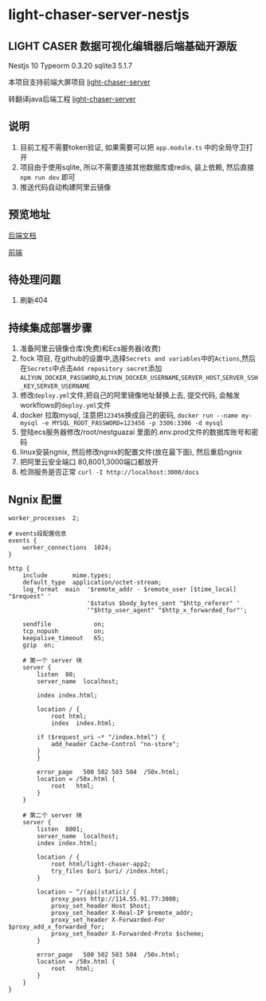 # light-chaser-server-nestjs

## LIGHT CASER 数据可视化编辑器后端基础开源版

Nestjs 10
Typeorm 0.3.20
sqlite3 5.1.7

本项目支持前端大屏项目 [light-chaser-server](https://github.com/xiaopujun/light-chaser)

转翻译java后端工程 [light-chaser-server](https://github.com/xiaopujun/light-chaser-server)

## 说明

1. 目前工程不需要token验证, 如果需要可以把 `app.module.ts` 中的全局守卫打开
2. 项目由于使用sqlite, 所以不需要连接其他数据库或redis, 装上依赖, 然后直接 `npm run dev` 即可
3. 推送代码自动构建阿里云镜像

## 预览地址

[后端文档](http://114.55.91.77:3000/docs)

[前端](http://114.55.91.77:8001)

## 待处理问题
1. 刷新404

## 持续集成部署步骤
1. 准备阿里云镜像仓库(免费)和Ecs服务器(收费)
2. fock 项目, 在github的设置中,选择`Secrets and variables`中的`Actions`,然后在`Secrets`中点击`Add repository secret`添加`ALIYUN_DOCKER_PASSWORD`,`ALIYUN_DOCKER_USERNAME`,`SERVER_HOST`,`SERVER_SSH_KEY`,`SERVER_USERNAME`
3. 修改`deploy.yml`文件,把自己的阿里镜像地址替换上去,  提交代码, 会触发workflows的`deploy.yml`文件
4. docker 拉取mysql, 注意把`123456`换成自己的密码,  `docker run --name my-mysql -e MYSQL_ROOT_PASSWORD=123456 -p 3306:3306 -d mysql`
5. 登陆ecs服务器修改/root/nestguazai 里面的.env.prod文件的数据库账号和密码
6. linux安装ngnix, 然后修改ngnix的配置文件(放在最下面), 然后重启ngnix
7. 把阿里云安全端口 80,8001,3000端口都放开
8. 检测服务是否正常 `curl -I http://localhost:3000/docs`


## Ngnix 配置
```
worker_processes  2;

# events段配置信息
events {
    worker_connections  1024;
}

http {
    include       mime.types;
    default_type  application/octet-stream;
    log_format  main  '$remote_addr - $remote_user [$time_local] "$request" '
                      '$status $body_bytes_sent "$http_referer" '
                      '"$http_user_agent" "$http_x_forwarded_for"';

    sendfile            on;
    tcp_nopush          on;
    keepalive_timeout   65;
    gzip  on;

    # 第一个 server 块
    server {
        listen  80;
        server_name  localhost;

        index index.html;

        location / {
            root html;
            index  index.html;

        if ($request_uri ~* "/index.html") {
            add_header Cache-Control "no-store";
        }
        }

        error_page   500 502 503 504  /50x.html;
        location = /50x.html {
            root   html;
        }
    }

    # 第二个 server 块
    server {
        listen  8001;
        server_name  localhost;
        index index.html;

        location / {
            root html/light-chaser-app2;
            try_files $uri $uri/ /index.html;
        }

        location ~ ^/(api|static)/ {
            proxy_pass http://114.55.91.77:3000;
            proxy_set_header Host $host;
            proxy_set_header X-Real-IP $remote_addr;
            proxy_set_header X-Forwarded-For $proxy_add_x_forwarded_for;
            proxy_set_header X-Forwarded-Proto $scheme;
        }

        error_page   500 502 503 504  /50x.html;
        location = /50x.html {
            root   html;
        }
    }
}
```

